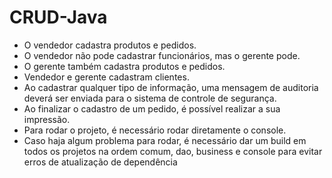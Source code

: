 # **CRUD-Java**
- O vendedor cadastra produtos e pedidos.
- O vendedor não pode cadastrar funcionários, mas o gerente pode.
- O gerente também cadastra produtos e pedidos.
- Vendedor e gerente cadastram clientes.
- Ao cadastrar qualquer tipo de informação, uma mensagem de auditoria deverá ser enviada para o sistema de controle de segurança.
- Ao finalizar o cadastro de um pedido, é possível realizar a sua impressão.
- Para rodar o projeto, é necessário rodar diretamente o console.
- Caso haja algum problema para rodar, é necessário dar um build em todos os projetos na ordem comum, dao, business e console para evitar erros de atualização de dependência
